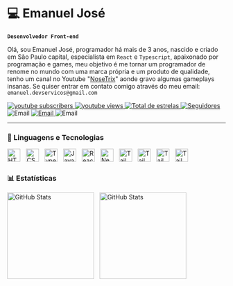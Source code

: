 # 💻 Emanuel José

**`Desenvolvedor Front-end`**

Olá, sou Emanuel José, programador há mais de 3 anos, nascido e criado em São Paulo capital, especialista em `React` e `Typescript`, apaixonado por programação e games, meu objetivo é me tornar um programador de renome no mundo com uma marca própria e um produto de qualidade, tenho um canal no Youtube "[NoseTrix](https://www.youtube.com/@nosetrixgames1056)" aonde gravo algumas gameplays insanas. Se quiser entrar em contato comigo através do meu email: `emanuel.devservicos@gmail.com`

<p align="left">
    <a href="https://www.youtube.com/@nosetrixgames1056?sub_confirmation=1">
        <img 
            alt="youtube subscribers" 
            title="Inscreva-se no meu canal" 
            src="https://custom-icon-badges.demolab.com/youtube/channel/subscribers/UCkL209FoXBNb3Fgkiz1mIGg?color=%23E05D44&label=Inscreva-se&logo=video&logoColor=white&style=for-the-badge&labelColor=CE4630"
        />
    </a>
    <a href="https://www.youtube.com/@nosetrixgames1056">
        <img 
            alt="youtube views" 
            title="Vizualizações no YouTube" 
            src="https://custom-icon-badges.demolab.com/youtube/channel/views/UCkL209FoXBNb3Fgkiz1mIGg?color=%23E1AD0E&logo=eye&logoColor=white&style=for-the-badge&labelColor=C79600"
        />
    </a> 
    <a href="https://github.com/emanuel-jose?tab=repositories&sort=stargazers">
        <img 
            alt="Total de estrelas" 
            title="Total de estrelas GitHub" 
            src="https://custom-icon-badges.demolab.com/github/stars/emanuel-jose?color=55960c&style=for-the-badge&labelColor=488207&logo=star&label=estrelas"
        />
    </a>
    <a href="https://github.com/emanuel-jose?tab=followers">
        <img 
            alt="Seguidores" 
            title="Me siga no GitHub" 
            src="https://custom-icon-badges.demolab.com/github/followers/emanuel-jose?color=236ad3&labelColor=1155ba&style=for-the-badge&logo=github&label=Seguidores&logoColor=white"
        />
    </a>
    <img 
            alt="Email" 
            title="Email" 
            src="https://custom-icon-badges.demolab.com/badge/-emanuel.devservicos@gmail.com-red?style=for-the-badge&logo=mention&logoColor=white"
    />
    <a href="https://www.linkedin.com/in/emanueljose/">
        <img 
            alt="Email" 
            title="Email" 
            src="https://custom-icon-badges.demolab.com/badge/-emanueljose-blue?style=for-the-badge&logo=linkedin&logoColor=white"
    />
    </a>
     <img 
            alt="Email" 
            title="Email" 
            src="https://custom-icon-badges.demolab.com/badge/São Paulo-BR-green?style=for-the-badge&logo=location&logoColor=white"
    />
</p>

---

### 🤖 Linguagens e Tecnologias

<img 
    align="left" 
    alt="HTML"
    title="HTML" 
    width="30px" 
    style="padding-right: 10px;" 
    src="https://cdn.jsdelivr.net/gh/devicons/devicon@latest/icons/html5/html5-original.svg" 
/>
<img 
    align="left" 
    alt="CSS" 
    title="CSS"
    width="30px" 
    style="padding-right: 10px;" 
    src="https://cdn.jsdelivr.net/gh/devicons/devicon@latest/icons/css3/css3-original.svg" 
/>
<img 
    align="left" 
    alt="TypeScript"
    title="TypeScript" 
    width="30px" 
    style="padding-right: 10px;" 
    src="https://cdn.jsdelivr.net/gh/devicons/devicon@latest/icons/typescript/typescript-original.svg" 
/>

<img 
    align="left" 
    alt="JavaScript" 
    title="JavaScript"
    width="30px" 
    style="padding-right: 10px;" 
    src="https://cdn.jsdelivr.net/gh/devicons/devicon@latest/icons/javascript/javascript-original.svg" 
/>

<img 
    align="left" 
    alt="React"
    title="React" 
    width="30px" 
    style="padding-right: 10px;" 
    src="https://cdn.jsdelivr.net/gh/devicons/devicon@latest/icons/react/react-original.svg" 
/>
<img 
    align="left" 
    alt="Next.js" 
    title="Next.js"
    width="30px" 
    style="padding-right: 10px;" 
    src="https://cdn.jsdelivr.net/gh/devicons/devicon@latest/icons/nextjs/nextjs-original.svg" 
/>
<img 
    align="left" 
    alt="Tailwind" 
    title="Tailwind"
    width="30px" 
    style="padding-right: 10px;" 
    src="https://cdn.jsdelivr.net/gh/devicons/devicon@latest/icons/tailwindcss/tailwindcss-original.svg" 
/>
<img 
    align="left" 
    alt="Tailwind" 
    title="Tailwind"
    width="30px" 
    style="padding-right: 10px;" 
    src="https://cdn.jsdelivr.net/gh/devicons/devicon@latest/icons/nodejs/nodejs-original-wordmark.svg" />

<img
    align="left" 
    alt="Tailwind" 
    title="Tailwind"
    width="30px" 
    style="padding-right: 10px;"
    src="https://cdn.jsdelivr.net/gh/devicons/devicon@latest/icons/csharp/csharp-original.svg" />
<img 
    align="left" 
    alt="Tailwind" 
    title="Tailwind"
    width="30px" 
    style="padding-right: 10px;"
    src="https://cdn.jsdelivr.net/gh/devicons/devicon@latest/icons/mongodb/mongodb-plain-wordmark.svg" />

<br/>
<br/>

### 📊 Estatísticas

<div>
 <img 
    align="left" 
    alt="GitHub Stats" 
    height="200" 
    style="padding-right: 10px;" 
    src="https://github-readme-stats.vercel.app/api?username=emanuel-jose&show_icons=true&theme=radical&include_all_commits=true&locale=pt-br" 
  />

<img 
      align="left" 
      alt="GitHub Stats" 
      height="200" 
      src="https://github-readme-stats.vercel.app/api/top-langs/?username=emanuel-jose&theme=radical&layout=compact&custom_title=Tecnologias&langs_count=9" 
  />

</div>
